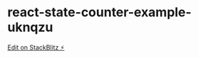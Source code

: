 # react-state-counter-example-uknqzu

[Edit on StackBlitz ⚡️](https://stackblitz.com/edit/react-state-counter-example-uknqzu)
